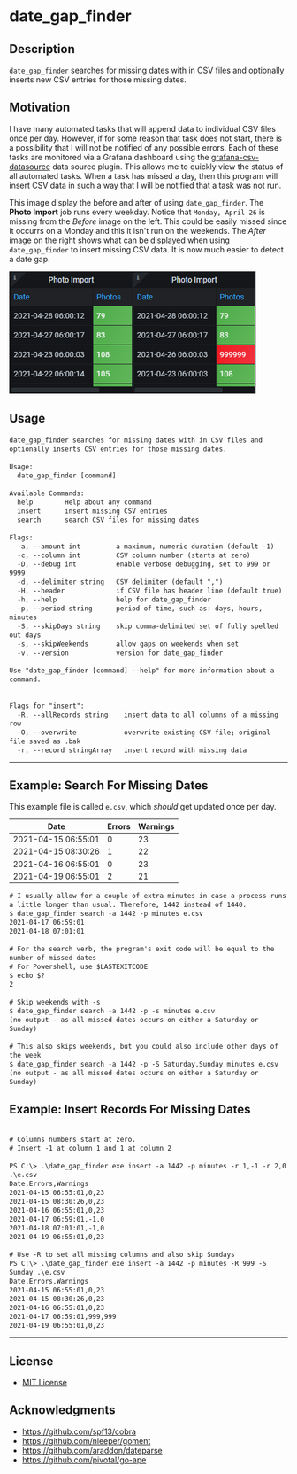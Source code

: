 # date_gap_finder

## Description
`date_gap_finder` searches for missing dates with in CSV files and optionally inserts new CSV entries for those missing dates.

## Motivation
I have many automated tasks that will append data to individual CSV files once per day.  However, if for some reason that 
task does not start, there is a possibility that I will not be notified of any possible errors.  Each of these tasks are monitored via a 
Grafana dashboard using the [grafana-csv-datasource](https://github.com/marcusolsson/grafana-csv-datasource) data source
plugin.  This allows me to quickly view the status of all automated tasks.  When a task has missed a day, then this 
program will insert CSV data in such a way that I will be notified that a task was not run.

This image display the before and after of using `date_gap_finder`.  The **Photo Import** job runs every weekday.  Notice that `Monday, April 26` is missing from the *Before* image on the left.  This could be easily missed since it occurrs on a Monday and this it isn't run on the weekends.  The *After* image on the right shows what can be displayed when using `date_gap_finder` to insert missing CSV data.  It is now much easier to detect a date gap.

![Grafana Before and After](dgf_before_after.png)

## Usage
```
date_gap_finder searches for missing dates with in CSV files and optionally inserts CSV entries for those missing dates.

Usage:
  date_gap_finder [command]

Available Commands:
  help        Help about any command
  insert      insert missing CSV entries
  search      search CSV files for missing dates

Flags:
  -a, --amount int         a maximum, numeric duration (default -1)
  -c, --column int         CSV column number (starts at zero)
  -D, --debug int          enable verbose debugging, set to 999 or 9999
  -d, --delimiter string   CSV delimiter (default ",")
  -H, --header             if CSV file has header line (default true)
  -h, --help               help for date_gap_finder
  -p, --period string      period of time, such as: days, hours, minutes
  -S, --skipDays string    skip comma-delimited set of fully spelled out days
  -s, --skipWeekends       allow gaps on weekends when set
  -v, --version            version for date_gap_finder

Use "date_gap_finder [command] --help" for more information about a command.


Flags for "insert":
  -R, --allRecords string    insert data to all columns of a missing row
  -O, --overwrite            overwrite existing CSV file; original file saved as .bak
  -r, --record stringArray   insert record with missing data

```

___

## Example: Search For Missing Dates

This example file is called `e.csv`, which *should* get updated once per day.

| Date | Errors | Warnings
|------|--------|----------
| 2021-04-15 06:55:01 | 0 | 23
| 2021-04-15 08:30:26 | 1 | 22
| 2021-04-16 06:55:01 | 0 | 23
| 2021-04-19 06:55:01 | 2 | 21


```
# I usually allow for a couple of extra minutes in case a process runs a little longer than usual. Therefore, 1442 instead of 1440.
$ date_gap_finder search -a 1442 -p minutes e.csv
2021-04-17 06:59:01
2021-04-18 07:01:01

# For the search verb, the program's exit code will be equal to the number of missed dates
# For Powershell, use $LASTEXITCODE
$ echo $?
2

# Skip weekends with -s
$ date_gap_finder search -a 1442 -p -s minutes e.csv
(no output - as all missed dates occurs on either a Saturday or Sunday)

# This also skips weekends, but you could also include other days of the week
$ date_gap_finder search -a 1442 -p -S Saturday,Sunday minutes e.csv
(no output - as all missed dates occurs on either a Saturday or Sunday)

```

## Example: Insert Records For Missing Dates

```

# Columns numbers start at zero.
# Insert -1 at column 1 and 1 at column 2

PS C:\> .\date_gap_finder.exe insert -a 1442 -p minutes -r 1,-1 -r 2,0 .\e.csv
Date,Errors,Warnings
2021-04-15 06:55:01,0,23
2021-04-15 08:30:26,0,23
2021-04-16 06:55:01,0,23
2021-04-17 06:59:01,-1,0
2021-04-18 07:01:01,-1,0
2021-04-19 06:55:01,0,23

# Use -R to set all missing columns and also skip Sundays
PS C:\> .\date_gap_finder.exe insert -a 1442 -p minutes -R 999 -S Sunday .\e.csv
Date,Errors,Warnings
2021-04-15 06:55:01,0,23
2021-04-15 08:30:26,0,23
2021-04-16 06:55:01,0,23
2021-04-17 06:59:01,999,999
2021-04-19 06:55:01,0,23

```

___


## License
* [MIT License](LICENSE)

## Acknowledgments
* https://github.com/spf13/cobra
* https://github.com/nleeper/goment
* https://github.com/araddon/dateparse
* https://github.com/pivotal/go-ape
